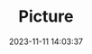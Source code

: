 ---
weight: 1
images:
- /images/edited/155.jpeg
title: Picture
date: 2023-11-11 14:03:37
tags:
- luminar
- work
---